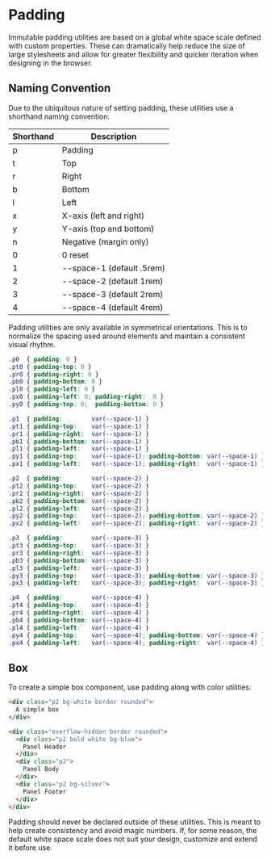 # Padding

Immutable padding utilities are based on a global white space scale defined with custom properties.
These can dramatically help reduce the size of large stylesheets and allow for greater flexibility and quicker iteration when designing in the browser.

## Naming Convention

Due to the ubiquitous nature of setting padding,
these utilities use a shorthand naming convention.

<div class="overflow-scroll">
  <table class="mb2 table-flush table-light">
    <thead>
      <tr> <th>Shorthand</th> <th>Description</th> </tr>
    </thead>
    <tbody>
      <tr> <td>p</td> <td>Padding</td> </tr>
      <tr> <td>t</td> <td>Top</td> </tr>
      <tr> <td>r</td> <td>Right</td> </tr>
      <tr> <td>b</td> <td>Bottom</td> </tr>
      <tr> <td>l</td> <td>Left</td> </tr>
      <tr> <td>x</td> <td>X-axis (left and right)</td> </tr>
      <tr> <td>y</td> <td>Y-axis (top and bottom)</td> </tr>
      <tr> <td>n</td> <td>Negative (margin only)</td> </tr>
      <tr> <td>0</td> <td>0 reset</td> </tr>
      <tr> <td>1</td> <td>--space-1 (default .5rem)</td> </tr>
      <tr> <td>2</td> <td>--space-2 (default 1rem)</td> </tr>
      <tr> <td>3</td> <td>--space-3 (default 2rem)</td> </tr>
      <tr> <td>4</td> <td>--space-4 (default 4rem)</td> </tr>
    </tbody>
  </table>
</div>

Padding utilities are only available in symmetrical orientations.
This is to normalize the spacing used around elements and maintain a consistent visual rhythm.

```css
.p0  { padding: 0 }
.pt0 { padding-top: 0 }
.pr0 { padding-right: 0 }
.pb0 { padding-bottom: 0 }
.pl0 { padding-left: 0 }
.px0 { padding-left: 0; padding-right:  0 }
.py0 { padding-top: 0;  padding-bottom: 0 }

.p1  { padding:        var(--space-1) }
.pt1 { padding-top:    var(--space-1) }
.pr1 { padding-right:  var(--space-1) }
.pb1 { padding-bottom: var(--space-1) }
.pl1 { padding-left:   var(--space-1) }
.py1 { padding-top:    var(--space-1); padding-bottom: var(--space-1) }
.px1 { padding-left:   var(--space-1); padding-right:  var(--space-1) }

.p2  { padding:        var(--space-2) }
.pt2 { padding-top:    var(--space-2) }
.pr2 { padding-right:  var(--space-2) }
.pb2 { padding-bottom: var(--space-2) }
.pl2 { padding-left:   var(--space-2) }
.py2 { padding-top:    var(--space-2); padding-bottom: var(--space-2) }
.px2 { padding-left:   var(--space-2); padding-right:  var(--space-2) }

.p3  { padding:        var(--space-3) }
.pt3 { padding-top:    var(--space-3) }
.pr3 { padding-right:  var(--space-3) }
.pb3 { padding-bottom: var(--space-3) }
.pl3 { padding-left:   var(--space-3) }
.py3 { padding-top:    var(--space-3); padding-bottom: var(--space-3) }
.px3 { padding-left:   var(--space-3); padding-right:  var(--space-3) }

.p4  { padding:        var(--space-4) }
.pt4 { padding-top:    var(--space-4) }
.pr4 { padding-right:  var(--space-4) }
.pb4 { padding-bottom: var(--space-4) }
.pl4 { padding-left:   var(--space-4) }
.py4 { padding-top:    var(--space-4); padding-bottom: var(--space-4) }
.px4 { padding-left:   var(--space-4); padding-right:  var(--space-4) }
```

## Box

To create a simple box component, use padding along with color utilities.

```html
<div class="p2 bg-white border rounded">
  A simple box
</div>
```

```html
<div class="overflow-hidden border rounded">
  <div class="p2 bold white bg-blue">
    Panel Header
  </div>
  <div class="p2">
    Panel Body
  </div>
  <div class="p2 bg-silver">
    Panel Footer
  </div>
</div>
```

<span class="red">Padding should never be declared outside of these utilities.</span>
This is meant to help create consistency and avoid magic numbers.
If, for some reason, the default white space scale does not suit your design, customize and extend it before use.

